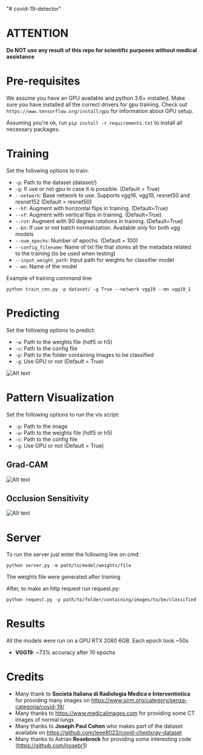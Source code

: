 "# covid-19-detector"

# ATTENTION

**Do NOT use any result of this repo for scientific purposes without medical assistance**

# Pre-requisites

We assume you have an GPU available and python 3.6+ installed. Make sure you have installed all the correct drivers for gpu training. Check out ```https://www.tensorflow.org/install/gpu``` for information about GPU setup.

Assuming you're ok, run ```pip install -r requirements.txt``` to install all necessary packages.

# Training

Set the following options to train:

* ```-p```: Path to the dataset (dataset/)
* ```-g```: If use or not gpu in case it is possible. (Default = True)
* ```--network```: Base network to use. Supports vgg16, vgg19, resnet50 and resnet152 (Default = resnet50)
* ```--hf```: Augment with horizontal flips in training. (Default=True)
* ```--vf```: Augment with vertical flips in training. (Default=True)
* ```--rot```: Augment with 90 degree rotations in training. (Default=True)
* ```--bn```: If use or not batch normalization. Available only for both vgg models
* ```--num_epochs```: Number of epochs. (Default = 100)
* ```--config_filename```: Name of txt file that stores all the metadata related to the training (to be used when testing)
* ```--input_weight_path```: Input path for weights for classifier model
* ```--mn```: Name of the model

Example of training command line:

```python train_cnn.py -p dataset/ -g True --network vgg19 --mn vgg19_1```

# Predicting

Set the following options to predict:

* ```-w```: Path to the weights file (hdf5 or h5)
* ```-c```: Path to the config file
* ```-p```: Path to the folder containing images to be classified
* ```-g```: Use GPU or not (Default = True)

![Alt text](./predicted/1-s2.0-S0140673620303706-fx1_lrg.jpg)

# Pattern Visualization

Set the following options to run the vis script:

* ```-p```: Path to the image
* ```-w```: Path to the weights file (hdf5 or h5)
* ```-c```: Path to the config file
* ```-g```: Use GPU or not (Default = True)

## Grad-CAM

![Alt text](./logs/vgg19_3/1584569553.9135659/grad_cam_class_0.png)

## Occlusion Sensitivity

![Alt text](./logs/vgg19_3/1584569553.9135659/occlusion_sensitivity_class_0.png)

# Server

To run the server just enter the following line on cmd:

```python server.py -m path/to/model/weights/file```

The weights file were generated after training

After, to make an http request run request.py:

```python request.py -p path/to/folder/containing/images/to/be/classified```

# Results

All the models were run on a GPU RTX 2080 6GB. Each epoch took ~50s

* **VGG19**: ~73% accuracy after 10 epochs

# Credits

* Many thank to **Società Italiana di Radiologia Medica e Interventistica** for providing many images on https://www.sirm.org/category/senza-categoria/covid-19/
* Many thanks to https://www.medicalimages.com for providing some CT images of normal lungs
* Many thanks to **Joseph Paul Cohen** who makes part of the dataset available on https://github.com/ieee8023/covid-chestxray-dataset
* Many thanks to Adrian **Rosebrock** for providing some interesting code (https://github.com/jrosebr1)